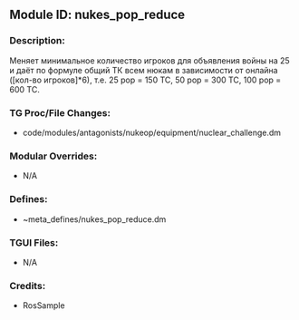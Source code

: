## Module ID: nukes_pop_reduce

### Description:

Меняет минимальное количество игроков для объявления войны на 25 и даёт по формуле общий ТК всем нюкам в зависимости от онлайна ([кол-во игроков]*6), т.е. 25 pop = 150 TC, 50 pop = 300 TC, 100 pop = 600 TC.


### TG Proc/File Changes:

- code/modules/antagonists/nukeop/equipment/nuclear_challenge.dm


### Modular Overrides:

- N/A


### Defines:

- ~meta_defines/nukes_pop_reduce.dm


### TGUI Files:

- N/A


### Credits:

- RosSample